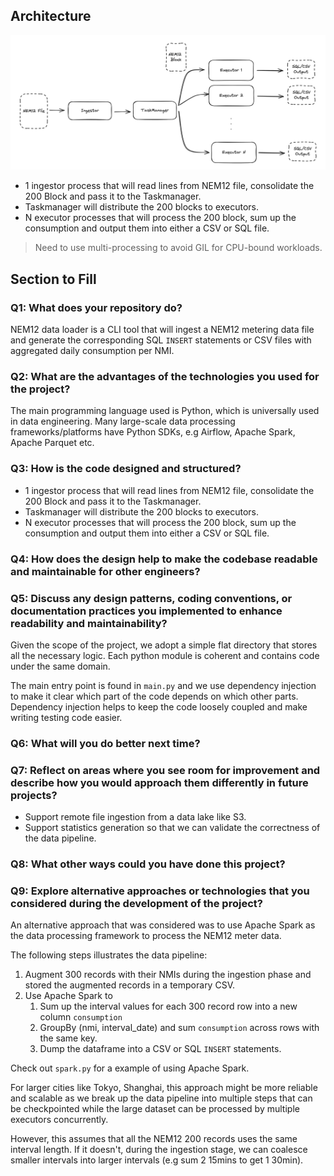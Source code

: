 ## Architecture

![Architecture](./architecture.png)

* 1 ingestor process that will read lines from NEM12 file, consolidate the 200 Block and pass it to the Taskmanager.
* Taskmanager will distribute the 200 blocks to executors.
* N executor processes that will process the 200 block, sum up the consumption and output them into either a CSV or SQL file.

> Need to use multi-processing to avoid GIL for CPU-bound workloads.

## Section to Fill

### Q1: What does your repository do?

NEM12 data loader is a CLI tool that will ingest a NEM12 metering data file and generate the corresponding SQL `INSERT` statements or CSV files with aggregated daily consumption per NMI.

### Q2: What are the advantages of the technologies you used for the project?

The main programming language used is Python, which is universally used in data engineering. Many large-scale data processing frameworks/platforms have Python SDKs, e.g Airflow, Apache Spark, Apache Parquet etc.

### Q3: How is the code designed and structured?

* 1 ingestor process that will read lines from NEM12 file, consolidate the 200 Block and pass it to the Taskmanager.
* Taskmanager will distribute the 200 blocks to executors.
* N executor processes that will process the 200 block, sum up the consumption and output them into either a CSV or SQL file.

### Q4: How does the design help to make the codebase readable and maintainable for other engineers?
### Q5: Discuss any design patterns, coding conventions, or documentation practices you implemented to enhance readability and maintainability?

Given the scope of the project, we adopt a simple flat directory that stores all the necessary logic. Each python module is coherent and contains code under the same domain.

The main entry point is found in `main.py` and we use dependency injection to make it clear which part of the code depends on which other parts. Dependency injection helps to keep the code loosely coupled and make writing testing code easier.

### Q6: What will you do better next time?
### Q7: Reflect on areas where you see room for improvement and describe how you would approach them differently in future projects?

* Support remote file ingestion from a data lake like S3.
* Support statistics generation so that we can validate the correctness of the data pipeline.

### Q8: What other ways could you have done this project?
### Q9: Explore alternative approaches or technologies that you considered during the development of the project?

An alternative approach that was considered was to use Apache Spark as the data processing framework to process the NEM12 meter data.

The following steps illustrates the data pipeline:

1. Augment 300 records with their NMIs during the ingestion phase and stored the augmented records in a temporary CSV.
2. Use Apache Spark to
   1. Sum up the interval values for each 300 record row into a new column `consumption`
   2. GroupBy (nmi, interval_date) and sum `consumption` across rows with the same key.
   3. Dump the dataframe into a CSV or SQL `INSERT` statements.

Check out `spark.py` for a example of using Apache Spark.

For larger cities like Tokyo, Shanghai, this approach might be more reliable and scalable as we break up the data pipeline into multiple steps that can be checkpointed while the large dataset can be processed by multiple executors concurrently.

However, this assumes that all the NEM12 200 records uses the same interval length. If it doesn't, during the ingestion stage, we can coalesce smaller intervals into larger intervals (e.g sum 2 15mins to get 1 30min).
